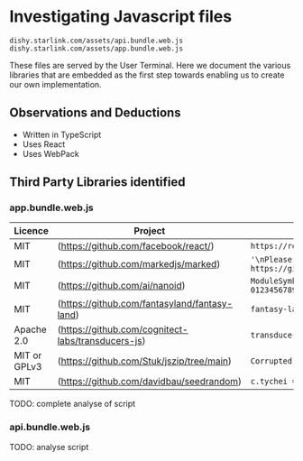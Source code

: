 # Investigating Javascript files
```
dishy.starlink.com/assets/api.bundle.web.js
dishy.starlink.com/assets/app.bundle.web.js
```

These files are served by the User Terminal. Here we document the various libraries that are embedded as the first step towards enabling us to create our own implementation.

## Observations and Deductions

  * Written in TypeScript
  * Uses React
  * Uses WebPack

## Third Party Libraries identified

### app.bundle.web.js
| Licence    | Project | Identifier |
| ---------- | ------- | ---------- |
| MIT | (https://github.com/facebook/react/) | `https://reactjs.org/docs/error-decoder.html` |
| MIT | (https://github.com/markedjs/marked) | `'\nPlease report this to https://github.com/markedjs/marked.'` |
| MIT | (https://github.com/ai/nanoid) | `ModuleSymbhasOwnPr-0123456789ABCDEFGHNRVfgctiUvz_KqYTJkLxpZXIjQW` |
| MIT | (https://github.com/fantasyland/fantasy-land) | `fantasy-land/equals` |
| Apache 2.0 | (https://github.com/cognitect-labs/transducers-js) | `transducer/step` |
| MIT or GPLv3  | (https://github.com/Stuk/jszip/tree/main) | `Corrupted zip or bug : unexpected signature` |
| MIT | (https://github.com/davidbau/seedrandom) | `c.tychei =` |

TODO: complete analyse of script

### api.bundle.web.js

TODO: analyse script
